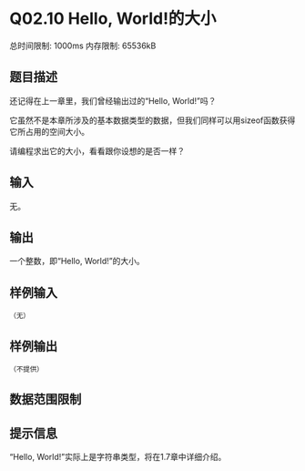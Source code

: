 # Q02.10 Hello, World!的大小

总时间限制: 1000ms 内存限制: 65536kB

## 题目描述

还记得在上一章里，我们曾经输出过的“Hello, World!”吗？

它虽然不是本章所涉及的基本数据类型的数据，但我们同样可以用sizeof函数获得它所占用的空间大小。

请编程求出它的大小，看看跟你设想的是否一样？

## 输入

无。

## 输出

一个整数，即“Hello, World!”的大小。

## 样例输入

    （无）

## 样例输出

    （不提供）

## 数据范围限制

## 提示信息

“Hello, World!”实际上是字符串类型，将在1.7章中详细介绍。

